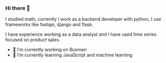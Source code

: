 ### Hi there 👋

<!--
**bkoscar/bkoscar** is a ✨ _special_ ✨ repository because its `README.md` (this file) appears on your GitHub profile. -->

I studied math, currently I work as a backend developer with python, I use frameworks like fastapi, django and flask.

I have experience working as a data analyst and I have used time series focused on product sales.

- 🔭 I’m currently working on Busmen
- 🌱 I’m currently learning JavaScript and machine learning
